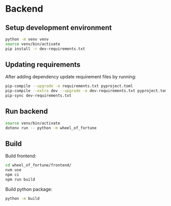 

# Backend

## Setup development environment


```bash
python -m venv venv
source venv/bin/activate
pip install -r dev-requirements.txt
```

## Updating requirements

After adding dependency update requirement files by running:

```bash
pip-compile --upgrade -o requirements.txt pyproject.toml
pip-compile --extra dev --upgrade -o dev-requirements.txt pyproject.toml
pip-sync dev-requirements.txt
```

## Run backend

```bash
source venv/bin/activate
dotenv run -- python -m wheel_of_fortune
```
 
## Build

Build frontend:

```bash
cd wheel_of_fortune/frontend/
nvm use
npm ci
npm run build
```

Build python package:

```bash
python -m build
```

